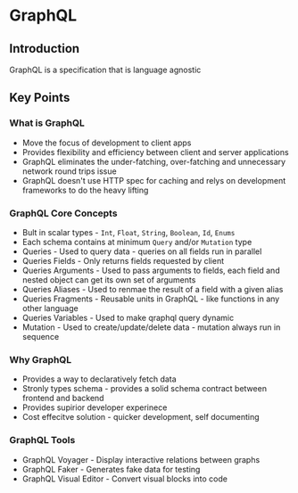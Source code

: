 # GraphQL

## Introduction

GraphQL is a specification that is language agnostic

## Key Points

### What is GraphQL

- Move the focus of development to client apps
- Provides flexibility and efficiency between client and server applications
- GraphQL eliminates the under-fatching, over-fatching and unnecessary network round trips issue
- GraphQL doesn't use HTTP spec for caching and relys on development frameworks to do the heavy lifting

### GraphQL Core Concepts

- Bult in scalar types - `Int`, `Float`, `String`, `Boolean`, `Id`, `Enums`
- Each schema contains at minimum `Query` and/or `Mutation` type
- Queries - Used to query data - queries on all fields run in parallel
- Queries Fields - Only returns fields requested by client
- Queries Arguments - Used to pass arguments to fields, each field and nested object can get its own set of arguments
- Queries Aliases - Used to renmae the result of a field with a given alias
- Queries Fragments - Reusable units in GraphQL - like functions in any other language
- Queries Variables - Used to make qraphql query dynamic
- Mutation - Used to create/update/delete data - mutation always run in sequence

### Why GraphQL

- Provides a way to declaratively fetch data
- Stronly types schema - provides a solid schema contract between frontend and backend
- Provides supirior developer experinece
- Cost effecitve solution - quicker development, self documenting

### GraphQL Tools

- GraphQL Voyager - Display interactive relations between graphs
- GraphQL Faker - Generates fake data for testing
- GraphQL Visual Editor - Convert visual blocks into code
